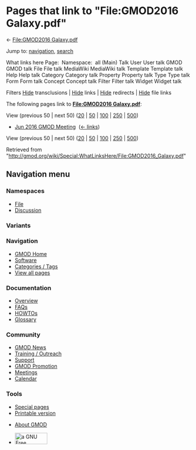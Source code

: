 <div id="mw-page-base" class="noprint">

</div>

<div id="mw-head-base" class="noprint">

</div>

<div id="content" class="mw-body" role="main">

<span id="top"></span>

<div id="mw-js-message" style="display:none;">

</div>



# <span dir="auto">Pages that link to "File:GMOD2016 Galaxy.pdf"</span>

<div id="bodyContent">

<div id="contentSub">

← [File:GMOD2016
Galaxy.pdf](/wiki/File:GMOD2016_Galaxy.pdf "File:GMOD2016 Galaxy.pdf")

</div>

<div id="jump-to-nav" class="mw-jump">

Jump to: [navigation](#mw-navigation), [search](#p-search)

</div>

<div id="mw-content-text">

What links here Page:  Namespace:  all (Main) Talk User User talk GMOD
GMOD talk File File talk MediaWiki MediaWiki talk Template Template talk
Help Help talk Category Category talk Property Property talk Type Type
talk Form Form talk Concept Concept talk Filter Filter talk Widget
Widget talk

Filters
[Hide](/mediawiki/index.php?title=Special:WhatLinksHere/File:GMOD2016_Galaxy.pdf&hidetrans=1 "Special:WhatLinksHere/File:GMOD2016 Galaxy.pdf")
transclusions \|
[Hide](/mediawiki/index.php?title=Special:WhatLinksHere/File:GMOD2016_Galaxy.pdf&hidelinks=1 "Special:WhatLinksHere/File:GMOD2016 Galaxy.pdf")
links \|
[Hide](/mediawiki/index.php?title=Special:WhatLinksHere/File:GMOD2016_Galaxy.pdf&hideredirs=1 "Special:WhatLinksHere/File:GMOD2016 Galaxy.pdf")
redirects \|
[Hide](/mediawiki/index.php?title=Special:WhatLinksHere/File:GMOD2016_Galaxy.pdf&hideimages=1 "Special:WhatLinksHere/File:GMOD2016 Galaxy.pdf")
file links

The following pages link to **[File:GMOD2016
Galaxy.pdf](/wiki/File:GMOD2016_Galaxy.pdf "File:GMOD2016 Galaxy.pdf")**:

View (previous 50 \| next 50)
([20](/mediawiki/index.php?title=Special:WhatLinksHere/File:GMOD2016_Galaxy.pdf&limit=20 "Special:WhatLinksHere/File:GMOD2016 Galaxy.pdf")
\|
[50](/mediawiki/index.php?title=Special:WhatLinksHere/File:GMOD2016_Galaxy.pdf&limit=50 "Special:WhatLinksHere/File:GMOD2016 Galaxy.pdf")
\|
[100](/mediawiki/index.php?title=Special:WhatLinksHere/File:GMOD2016_Galaxy.pdf&limit=100 "Special:WhatLinksHere/File:GMOD2016 Galaxy.pdf")
\|
[250](/mediawiki/index.php?title=Special:WhatLinksHere/File:GMOD2016_Galaxy.pdf&limit=250 "Special:WhatLinksHere/File:GMOD2016 Galaxy.pdf")
\|
[500](/mediawiki/index.php?title=Special:WhatLinksHere/File:GMOD2016_Galaxy.pdf&limit=500 "Special:WhatLinksHere/File:GMOD2016 Galaxy.pdf"))

- [Jun 2016 GMOD
  Meeting](/wiki/Jun_2016_GMOD_Meeting "Jun 2016 GMOD Meeting") ‎
  <span class="mw-whatlinkshere-tools">([←
  links](/mediawiki/index.php?title=Special:WhatLinksHere&target=Jun+2016+GMOD+Meeting "Special:WhatLinksHere"))</span>

View (previous 50 \| next 50)
([20](/mediawiki/index.php?title=Special:WhatLinksHere/File:GMOD2016_Galaxy.pdf&limit=20 "Special:WhatLinksHere/File:GMOD2016 Galaxy.pdf")
\|
[50](/mediawiki/index.php?title=Special:WhatLinksHere/File:GMOD2016_Galaxy.pdf&limit=50 "Special:WhatLinksHere/File:GMOD2016 Galaxy.pdf")
\|
[100](/mediawiki/index.php?title=Special:WhatLinksHere/File:GMOD2016_Galaxy.pdf&limit=100 "Special:WhatLinksHere/File:GMOD2016 Galaxy.pdf")
\|
[250](/mediawiki/index.php?title=Special:WhatLinksHere/File:GMOD2016_Galaxy.pdf&limit=250 "Special:WhatLinksHere/File:GMOD2016 Galaxy.pdf")
\|
[500](/mediawiki/index.php?title=Special:WhatLinksHere/File:GMOD2016_Galaxy.pdf&limit=500 "Special:WhatLinksHere/File:GMOD2016 Galaxy.pdf"))

</div>

<div class="printfooter">

Retrieved from
"<http://gmod.org/wiki/Special:WhatLinksHere/File:GMOD2016_Galaxy.pdf>"

</div>

<div id="catlinks" class="catlinks catlinks-allhidden">

</div>

<div class="visualClear">

</div>

</div>

</div>

<div id="mw-navigation">

## Navigation menu

<div id="mw-head">



<div id="left-navigation">

<div id="p-namespaces" class="vectorTabs" role="navigation"
aria-labelledby="p-namespaces-label">

### Namespaces

- <span id="ca-nstab-image"><a href="/wiki/File:GMOD2016_Galaxy.pdf" accesskey="c"
  title="View the file page [c]">File</a></span>
- <span id="ca-talk"><a
  href="/mediawiki/index.php?title=File_talk:GMOD2016_Galaxy.pdf&amp;action=edit&amp;redlink=1"
  accesskey="t"
  title="Discussion about the content page [t]">Discussion</a></span>

</div>

<div id="p-variants" class="vectorMenu emptyPortlet" role="navigation"
aria-labelledby="p-variants-label">

### 

### Variants[](#)

<div class="menu">

</div>

</div>

</div>

<div id="right-navigation">





</div>



</div>

</div>

</div>

<div id="mw-panel">

<div id="p-logo" role="banner">

<a href="/wiki/Main_Page"
style="background-image: url(http://gmod.org/images/GMOD-cogs.png);"
title="Visit the main page"></a>

</div>

<div id="p-Navigation" class="portal" role="navigation"
aria-labelledby="p-Navigation-label">

### Navigation

<div class="body">

- <span id="n-GMOD-Home">[GMOD Home](/wiki/Main_Page)</span>
- <span id="n-Software">[Software](/wiki/GMOD_Components)</span>
- <span id="n-Categories-.2F-Tags">[Categories /
  Tags](/wiki/Categories)</span>
- <span id="n-View-all-pages">[View all
  pages](/wiki/Special:AllPages)</span>

</div>

</div>

<div id="p-Documentation" class="portal" role="navigation"
aria-labelledby="p-Documentation-label">

### Documentation

<div class="body">

- <span id="n-Overview">[Overview](/wiki/Overview)</span>
- <span id="n-FAQs">[FAQs](/wiki/Category:FAQ)</span>
- <span id="n-HOWTOs">[HOWTOs](/wiki/Category:HOWTO)</span>
- <span id="n-Glossary">[Glossary](/wiki/Glossary)</span>

</div>

</div>

<div id="p-Community" class="portal" role="navigation"
aria-labelledby="p-Community-label">

### Community

<div class="body">

- <span id="n-GMOD-News">[GMOD News](/wiki/GMOD_News)</span>
- <span id="n-Training-.2F-Outreach">[Training /
  Outreach](/wiki/Training_and_Outreach)</span>
- <span id="n-Support">[Support](/wiki/Support)</span>
- <span id="n-GMOD-Promotion">[GMOD
  Promotion](/wiki/GMOD_Promotion)</span>
- <span id="n-Meetings">[Meetings](/wiki/Meetings)</span>
- <span id="n-Calendar">[Calendar](/wiki/Calendar)</span>

</div>

</div>

<div id="p-tb" class="portal" role="navigation"
aria-labelledby="p-tb-label">

### Tools

<div class="body">

- <span id="t-specialpages"><a href="/wiki/Special:SpecialPages" accesskey="q"
  title="A list of all special pages [q]">Special pages</a></span>
- <span id="t-print"><a
  href="/mediawiki/index.php?title=Special:WhatLinksHere/File:GMOD2016_Galaxy.pdf&amp;printable=yes"
  rel="alternate" accesskey="p"
  title="Printable version of this page [p]">Printable version</a></span>

</div>

</div>

</div>

</div>

<div id="footer" role="contentinfo">

- <span id="footer-places-about">[About
  GMOD](/wiki/GMOD:About "GMOD:About")</span>

<!-- -->

- <span id="footer-copyrightico">[<img src="http://www.gnu.org/graphics/gfdl-logo-small.png" width="88"
  height="31" alt="a GNU Free Documentation License" />](http://www.gnu.org/licenses/fdl-1.3.html)</span>




</div>
